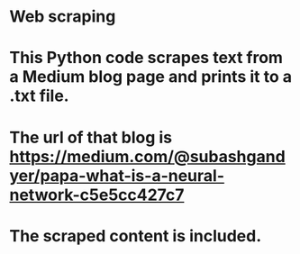 # Web scraping
# This Python code scrapes text from a Medium blog page and prints it to a .txt file.
# The url of that blog is https://medium.com/@subashgandyer/papa-what-is-a-neural-network-c5e5cc427c7
# The scraped content is included.
